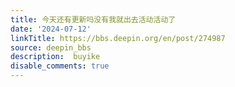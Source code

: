 ```yaml
---
title: 今天还有更新吗没有我就出去活动活动了
date: '2024-07-12'
linkTitle: https://bbs.deepin.org/en/post/274987
source: deepin_bbs
description:  buyike 
disable_comments: true
---
```


